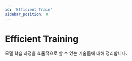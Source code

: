 ```yaml
---
id: 'Efficient Train'
sidebar_position: 0
---
```

# Efficient Training

모델 학습 과정을 효율적으로 할 수 있는 기술들에 대해 정리합니다.